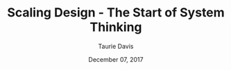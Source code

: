 ---
date: December 07, 2017
title: Scaling Design - The Start of System Thinking
author: Taurie Davis
link: https://about.gitlab.com/2017/12/12/gitlab-design-library/
description: We took the initial step towards establishing our own system by creating a pattern library of reusable components that can be shared and reused across the application.
tags:
- process

# ================================
# ARTICLE TAGS AVAILABLE
# ================================
# - animation
# - code
# - contribution
# - design-tokens
# - leadership
# - patterns
# - process
# - sketch
# ================================
---